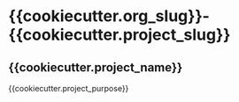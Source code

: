 # {{cookiecutter.org_slug}}-{{cookiecutter.project_slug}}

## {{cookiecutter.project_name}}

{{cookiecutter.project_purpose}}
